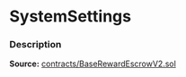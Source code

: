 # SystemSettings

### Description <a id="description"></a>

**Source:** [contracts/BaseRewardEscrowV2.sol](https://github.com/perifinance/peri-finance/blob/master/contracts/SystemSettings.sol)

